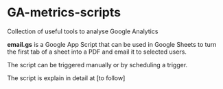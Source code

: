 # GA-metrics-scripts

Collection of useful tools to analyse Google Analytics

**email.gs** is a Google App Script that can be used in Google Sheets to turn the first tab of a sheet into a PDF and email it to selected users.

The script can be triggered manually or by scheduling a trigger.

The script is explain in detail at [to follow]

